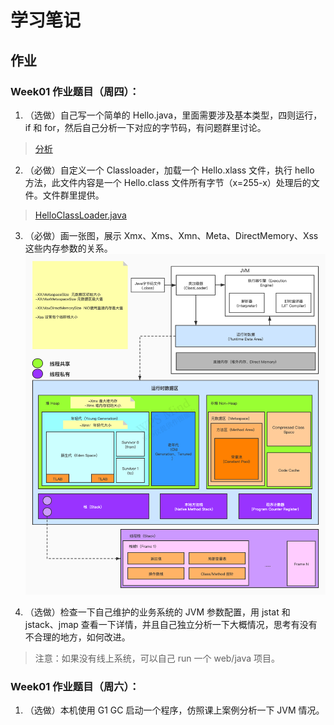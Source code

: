 # 学习笔记

## 作业
### Week01 作业题目（周四）：

1. （选做）自己写一个简单的 Hello.java，里面需要涉及基本类型，四则运行，if 和 for，然后自己分析一下对应的字节码，有问题群里讨论。
> [分析](./src/main/java/com/kevin/java/course/jvm/AnalysisByteCode.md)

2. （必做）自定义一个 Classloader，加载一个 Hello.xlass 文件，执行 hello 方法，此文件内容是一个 Hello.class 文件所有字节（x=255-x）处理后的文件。文件群里提供。
> [HelloClassLoader.java](./src/main/java/com/kevin/java/course/jvm/HelloClassLoader.java)

3. （必做）画一张图，展示 Xmx、Xms、Xmn、Meta、DirectMemory、Xss 这些内存参数的关系。
![JMM](./src/main/resources/JMM.jpg)

4. （选做）检查一下自己维护的业务系统的 JVM 参数配置，用 jstat 和 jstack、jmap 查看一下详情，并且自己独立分析一下大概情况，思考有没有不合理的地方，如何改进。

> 注意：如果没有线上系统，可以自己 run 一个 web/java 项目。

### Week01 作业题目（周六）：

1. （选做）本机使用 G1 GC 启动一个程序，仿照课上案例分析一下 JVM 情况。